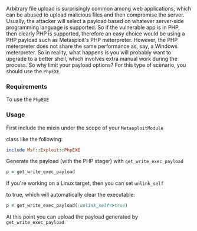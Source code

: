 Arbitrary file upload is surprisingly common among web applications, which can be abused to upload malicious files and then compromise the server. Usually, the attacker will select a payload based on whatever server-side programming language is supported. So if the vulnerable app is in PHP, then clearly PHP is supported, therefore an easy choice would be using a PHP payload such as Metasploit's PHP meterpreter. However, the PHP meterpreter does not share the same performance as, say, a Windows meterpreter. So in reality, what happens is you will probably want to upgrade to a better shell, which involves extra manual work during the process. So why limit your payload options? For this type of scenario, you should use the
```PhpEXE```

### Requirements
To use the
```PhpEXE```

### Usage
First include the mixin under the scope of your
```MetasploitModule```

class like the following:
```ruby
include Msf::Exploit::PhpEXE
```

Generate the payload (with the PHP stager) with
```get_write_exec_payload```


```ruby
p = get_write_exec_payload
```

If you're working on a Linux target, then you can set
```unlink_self```

to true, which will automatically clear the executable:
```ruby
p = get_write_exec_payload(:unlink_self=>true)
```

At this point you can upload the payload generated by
```get_write_exec_payload```

